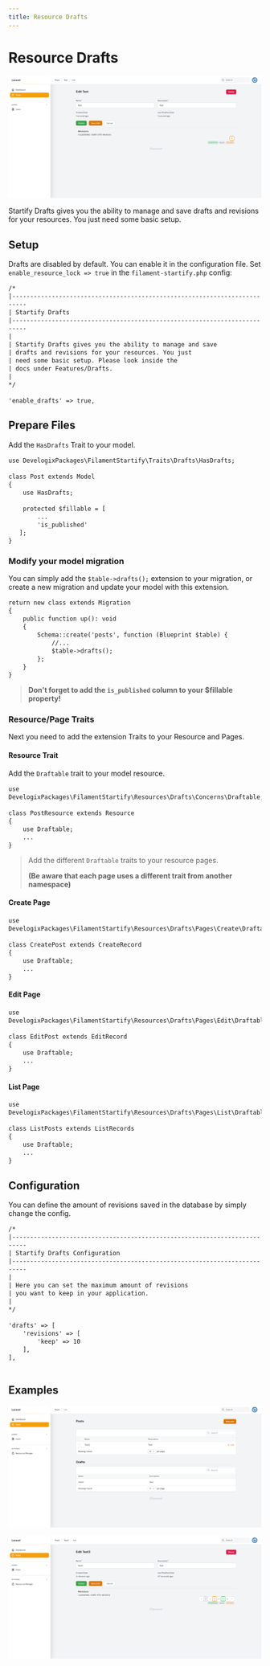 ```yaml
---
title: Resource Drafts
---
```


# Resource Drafts

![draft.png](..%2F..%2Fart%2Fscreens%2Fdraft.png)

Startify Drafts gives you the ability to manage and save
drafts and revisions for your resources. You just
need some basic setup. 

## Setup

Drafts are disabled by default. You can enable it in the configuration file.
Set `enable_resource_lock => true` in the ``filament-startify.php`` config:

```php:no-line-numbers
/*
|--------------------------------------------------------------------------
| Startify Drafts
|--------------------------------------------------------------------------
|
| Startify Drafts gives you the ability to manage and save
| drafts and revisions for your resources. You just
| need some basic setup. Please look inside the
| docs under Features/Drafts.
|
*/

'enable_drafts' => true,

```

## Prepare Files

Add the ``HasDrafts`` Trait to your model. 

```php:no-line-numbers
use DevelogixPackages\FilamentStartify\Traits\Drafts\HasDrafts;

class Post extends Model
{
    use HasDrafts;
    
    protected $fillable = [
        ...
        'is_published'
   ];
}
```

### Modify your model migration

You can simply add the ``$table->drafts();`` extension to your migration, or create 
a new migration and update your model with this extension.

```php:no-line-numbers
return new class extends Migration
{
    public function up(): void
    {
        Schema::create('posts', function (Blueprint $table) {
            //...
            $table->drafts();
        };
    }
}
```

> **Don't forget to add the `is_published` column to your $fillable property!**

### Resource/Page Traits

Next you need to add the extension Traits to your Resource and Pages.

#### Resource Trait
Add the ``Draftable`` trait to your model resource.

```php:no-line-numbers
use DevelogixPackages\FilamentStartify\Resources\Drafts\Concerns\Draftable;

class PostResource extends Resource
{
    use Draftable;
    ...
}
```

> Add the different ``Draftable`` traits to your resource pages.
>
> **(Be aware that each page uses a different trait from another namespace)**

#### Create Page

```php:no-line-numbers
use DevelogixPackages\FilamentStartify\Resources\Drafts\Pages\Create\Draftable;

class CreatePost extends CreateRecord
{
    use Draftable;
    ...
}
```

#### Edit Page

```php:no-line-numbers
use DevelogixPackages\FilamentStartify\Resources\Drafts\Pages\Edit\Draftable;

class EditPost extends EditRecord
{
    use Draftable;
    ...
}
```

#### List Page

```php:no-line-numbers
use DevelogixPackages\FilamentStartify\Resources\Drafts\Pages\List\Draftable;

class ListPosts extends ListRecords
{
    use Draftable;
    ...
}
```

## Configuration
You can define the amount of revisions saved in the database by simply 
change the config.

```php:no-line-numbers
/*
|--------------------------------------------------------------------------
| Startify Drafts Configuration
|--------------------------------------------------------------------------
|
| Here you can set the maximum amount of revisions
| you want to keep in your application.
|
*/

'drafts' => [
    'revisions' => [
        'keep' => 10
    ],
],
      
```

## Examples

![draft_table.png](..%2F..%2Fart%2Fscreens%2Fdraft_table.png)

![draft_multiple.png](..%2F..%2Fart%2Fscreens%2Fdraft_multiple.png)
